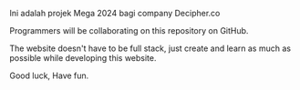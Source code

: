 Ini adalah projek Mega 2024 bagi company Decipher.co

Programmers will be collaborating on this repository on GitHub.

The website doesn't have to be full stack, just create and learn as much as possible while developing this website.

Good luck, Have fun.
